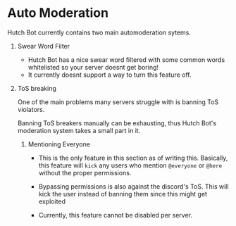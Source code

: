 # Auto Moderation

Hutch Bot currently contains two main automoderation sytems.

1. Swear Word Filter
    - Hutch Bot has a nice swear word filtered with some common words whitelisted so your server doesnt get boring!
    - It currently doesnt support a way to turn this feature off.

2. ToS breaking

    One of the main problems many servers struggle with is banning ToS violators.

    Banning ToS breakers manually can be exhausting, thus Hutch Bot's moderation system takes a small part in it.

    1. Mentioning Everyone

        - This is the only feature in this section as of writing this. Basically, this feature will `kick` any users who mention `@everyone` or `@here` without the proper permissions.

        - Bypassing permissions is also against the discord's ToS. This will kick the user instead of banning them since this might get exploited

        - Currently, this feature cannot be disabled per server. 